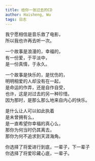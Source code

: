 ```yaml
---
title: 给你一张过去的CD
author: Haisheng, Wu
tags: 日志
---
```


我宁愿相信是音乐救了电影，\
所以我也许再去听一次。

一个故事是浪漫的，幸福的，\
有一份爱，于平淡中，\
是一份真情，于永久。

一个故事是快乐的，是忧伤的，\
明明相爱的人却没有在一起，\
是命运的作弄，还是自作自受，\
也许，这是对过去的另一种珍惜。\
因为那时，是那么那么地来自内心的快乐。

是什么让人可以如此执着\
是未曾拥有么，\
是一直希望你幸福的真心么，\
那你为何当时仍其离去，\
那你为何不追求到天涯海角。

你选择了将爱进行到底，一辈子，下一辈子\
你选择了将爱珍藏心底，一辈子。
